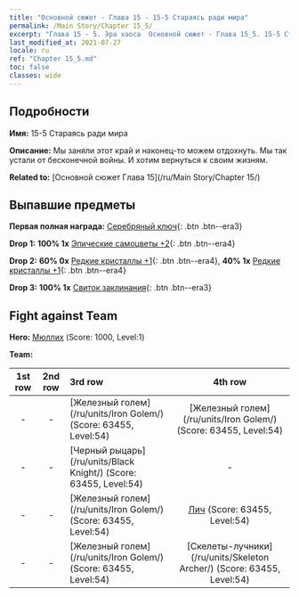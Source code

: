 ```yaml
---
title: "Основной сюжет - Глава 15 - 15-5 Стараясь ради мира"
permalink: /Main Story/Chapter 15_5/
excerpt: "Глава 15 - 5. Эра хаоса  Основной сюжет - Глава 15_5. 15-5 Стараясь ради мира"
last_modified_at: 2021-07-27
locale: ru
ref: "Chapter 15_5.md"
toc: false
classes: wide
---
```


## Подробности

 **Имя:** 15-5 Стараясь ради мира

 **Описание:** Мы заняли этот край и наконец-то можем отдохнуть. Мы так устали от бесконечной войны. И хотим вернуться к своим жизням.

 **Related to:** [Основной сюжет Глава 15](/ru/Main Story/Chapter 15/)

## Выпавшие предметы

 **Первая полная награда:** [Серебряный ключ](/ItemsRU/con_693/){: .btn .btn--era3}

 **Drop 1:** **100% 1x** [Эпические самоцветы +2](/ItemsRU/mat_51/){: .btn .btn--era4}

 **Drop 2:** **60% 0x** [Редкие кристаллы +1](/ItemsRU/mat_45/){: .btn .btn--era4}, **40% 1x** [Редкие кристаллы +1](/ItemsRU/mat_45/){: .btn .btn--era4}

 **Drop 3:** **100% 1x** [Свиток заклинания](/ItemsRU/con_694/){: .btn .btn--era3}


## Fight against Team
 **Hero:** [Мюллих](/ru/heroes/Mullich/) (Score: 1000, Level:1)

 **Team:**


  | 1st row | 2nd row | 3rd row | 4th row |
  |:----:|:----:|:----|:----:|
  | - | - | [Железный голем](/ru/units/Iron Golem/) (Score: 63455, Level:54)  | [Железный голем](/ru/units/Iron Golem/) (Score: 63455, Level:54)  |
  | - | - | [Черный рыцарь](/ru/units/Black Knight/) (Score: 63455, Level:54)  | - |
  | - | - | [Железный голем](/ru/units/Iron Golem/) (Score: 63455, Level:54)  | [Лич](/ru/units/Lich/) (Score: 63455, Level:54)  |
  | - | - | [Железный голем](/ru/units/Iron Golem/) (Score: 63455, Level:54)  | [Скелеты-лучники](/ru/units/Skeleton Archer/) (Score: 63455, Level:54)  |


